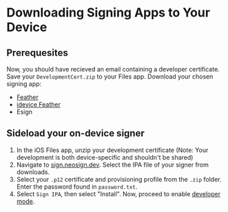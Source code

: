 # Downloading Signing Apps to Your Device
## Prerequesites
Now, you should have recieved an email containing a developer certificate. Save your `DevelopmentCert.zip` to your Files app.
Download your chosen signing app:
- [Feather](https://github.com/khcrysalis/Feather/releases/latest/download/Feather-default.ipa)
- [idevice Feather](https://github.com/khcrysalis/Feather/releases/latest/download/Feather-pairing.ipa)
- Esign
## Sideload your on-device signer
1. In the iOS Files app, unzip your development certificate (Note: Your development is both device-specific and shouldn't be shared)
2. Navigate to [sign.neosign.dev](https://sign.neosign.dev). Select the IPA file of your signer from downloads.
3. Select your `.p12` certificate and provisioning profile from the `.zip` folder. Enter the password found in `password.txt`.
4. Select `Sign IPA`, then select "Install".
Now, proceed to enable [developer mode](/guides/developer-mode).